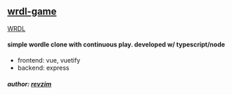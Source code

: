 ## [wrdl-game](https://revzim.github.io/wrdl-game)

[WRDL](https://wrdl.herokuapp.com)

#### simple wordle clone with continuous play. developed w/ typescript/node
* frontend: vue, vuetify
* backend: express

##### author: [revzim](https://github.com/revzim)

